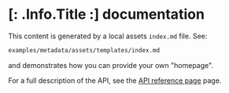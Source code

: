 # [: .Info.Title :] documentation

This content is generated by a local assets `index.md` file. See:

```bash
examples/metadata/assets/templates/index.md
```

and demonstrates how you can provide your own "homepage".

For a full description of the API, see the [API reference page](/reference) page.
